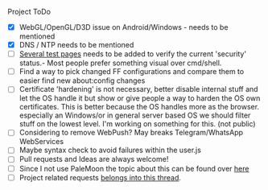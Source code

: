 Project ToDo

- [x] WebGL/OpenGL/D3D issue on Android/Windows - needs to be mentioned
- [x] DNS / NTP needs to be mentioned
- [ ] [Several test pages](https://github.com/CHEF-KOCH/Online-Privacy-Test-Resource-List) needs to be added to verify the current 'security' status.- Most people prefer something visual over cmd/shell. 
- [ ] Find a way to pick changed FF configurations and compare them to easier find new about:config changes
- [ ] Certificate 'hardening' is not necessary, better disable internal stuff and let the OS handle it but show or give people a way to harden the OS own certificates. This is better because the OS handles more as the browser. especially an Windows/or in general server based OS we should filter stuff on the lowest level. I'm working on something for this. (not public)
- [ ] Considering to remove WebPush? May breaks Telegram/WhatsApp WebServices
- [ ] Maybe syntax check to avoid failures within the user.js
- [ ] Pull requests and Ideas are always welcome!
- [ ] Since I not use PaleMoon the topic about this can be found over [here](https://github.com/CHEF-KOCH/FFCK/issues/2)
- [ ] Project related requests [belongs into this thread](https://github.com/CHEF-KOCH/FFCK/issues/3).